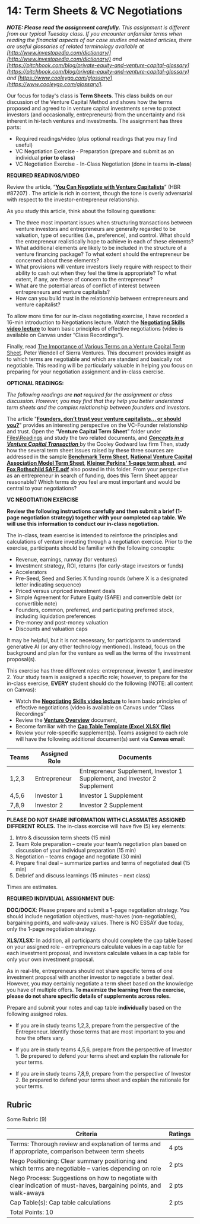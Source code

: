 # 14: Term Sheets & VC Negotiations

***NOTE: Please read the assignment carefully.** This assignment is different from our typical Tuesday class. If you encounter unfamiliar terms when reading the financial aspects of our case studies and related articles, there are useful glossaries of related terminology available at [http://www.investopedia.com/dictionary/](http://www.investopedia.com/dictionary/) and [https://pitchbook.com/blog/private-equity-and-venture-capital-glossary](https://pitchbook.com/blog/private-equity-and-venture-capital-glossary) and [https://www.cooleygo.com/glossary/](https://www.cooleygo.com/glossary/).*  

Our focus for today's class is **Term Sheets**. This class builds on our discussion of the Venture Capital Method and shows how the terms proposed and agreed to in venture capital investments serve to protect investors (and occasionally, entrepreneurs) from the uncertainty and risk inherent in hi-tech ventures and investments. The assignment has three parts:

- Required readings/video (plus optional readings that you may find useful)
- VC Negotiation Exercise - Preparation (prepare and submit as an individual **prior to class**)
- VC Negotiation Exercise - In-Class Negotiation (done in teams **in-class**)

**REQUIRED READINGS/VIDEO**

Review the article, “[**You Can Negotiate with Venture Capitalists**](https://hbsp.harvard.edu/tu/86c8ba52)” (HBR #87207) . The article is rich in content, though the tone is overly adversarial with respect to the investor-entrepreneur relationship. 

As you study this article, think about the following questions:

- The three most important issues when structuring transactions between venture investors and entrepreneurs are generally regarded to be valuation, type of securities (i.e., preference), and control. What should the entrepreneur realistically hope to achieve in each of these elements?
- What additional elements are likely to be included in the structure of a venture financing package? To what extent should the entrepreneur be concerned about these elements?
- What provisions will venture investors likely require with respect to their ability to cash out when they feel the time is appropriate? To what extent, if any, are these of concern to the entrepreneur?
- What are the potential areas of conflict of interest between entrepreneurs and venture capitalists?
- How can you build trust in the relationship between entrepreneurs and venture capitalist?

To allow more time for our in-class negotiating exercise, I have recorded a 16-min introduction to Negotiations lecture. Watch the [**Negotiating Skills video lecture**](https://canvas.upenn.edu/media_objects_iframe/m-4it1iapFLF143ta8AJx4QgjbsfpysCmx?type=video) to learn basic principles of effective negotiations (video is available on Canvas under “Class Recordings”).

Finally, read [The Importance of Various Terms on a Venture Capital Term Sheet](https://canvas.upenn.edu/courses/1840993/files/142003029/download?wrap=1by). Peter Wendell of Sierra Ventures. This document provides insight as to which terms are negotiable and which are standard and basically not negotiable. This reading will be particularly valuable in helping you focus on preparing for your negotiation assignment and in-class exercise.

**OPTIONAL READINGS:**

*The following readings are **not** required for the assignment or class discussion. However, you may find that they help you better understand term sheets and the complex relationship between founders and investors.*

The article "**[Founders, don’t trust your venture capitalists… or should you?](https://techcrunch.com/2017/01/19/founders-dont-trust-your-venture-capitalists-or-should-you/)**" provides an interesting perspective on the VC-Founder relationship and trust. Open the “**Venture Capital Term Sheet**” folder under [Files\Readings](https://canvas.upenn.edu/courses/1840993/files) and study the two related documents, and [***Concepts in a Venture Capital Transaction*** ](https://canvas.upenn.edu/courses/1840993/files/142003077/download?wrap=1) by the Cooley Godward law firm Then, study how the several term sheet issues raised by these three sources are addressed in the sample [**Benchmark Term Sheet**](https://canvas.upenn.edu/courses/1840993/files/142003039/download?wrap=1), [**National Venture Capital Association Model Term Sheet**](https://canvas.upenn.edu/courses/1840993/files/142003027?wrap=1), [**Kleiner Perkins' 1-page term sheet**](https://canvas.upenn.edu/courses/1840993/files/142003078?wrap=1), and **[Fox Rothschild SAFE.pdf](https://canvas.upenn.edu/courses/1840993/files/142003075?wrap=1)** also posted in this folder. From your perspective as an entrepreneur in search of funding, does this Term Sheet appear reasonable? Which terms do you feel are most important and would be central to your negotiations?

**VC NEGOTIATION EXERCISE**

**Review the following instructions carefully and then submit a brief (1-page negotiation strategy) together with your completed cap table. We will use this information to conduct our in-class negotiation.**

The in-class, team exercise is intended to reinforce the principles and calculations of venture investing through a negotiation exercise. Prior to the exercise, participants should be familiar with the following concepts:

- Revenue, earnings, runway (for ventures)
- Investment strategy, ROI, returns (for early-stage investors or funds)
- Accelerators
- Pre-Seed, Seed and Series X funding rounds (where X is a designated letter indicating sequence)
- Priced versus unpriced investment deals
- Simple Agreement for Future Equity (SAFE) and convertible debt (or convertible note)
- Founders, common, preferred, and participating preferred stock, including liquidation preferences
- Pre-money and post-money valuation
- Discounts and valuation caps

It may be helpful, but it is not necessary, for participants to understand generative AI (or any other technology mentioned). Instead, focus on the background and plan for the venture as well as the terms of the investment proposal(s).

This exercise has three different roles: entrepreneur, investor 1, and investor 2. Your study team is assigned a specific role; however, to prepare for the in-class exercise, **EVERY** student should do the following (NOTE: all content on Canvas):

- Watch the [**Negotiating Skills video lecture**](https://canvas.upenn.edu/media_objects_iframe/m-4it1iapFLF143ta8AJx4QgjbsfpysCmx?type=video) to learn basic principles of effective negotiations
  (video is available on Canvas under “Class Recordings” 
- Review the [**Venture Overview**](https://canvas.upenn.edu/courses/1840993/files/144505590?wrap=1) document,
- Become familiar with the [**Cap Table Template (Excel XLSX file)**](https://canvas.upenn.edu/courses/1840993/files/144505589?wrap=1)
- Review your role-specific supplement(s). Teams assigned to each role will have the following additional document(s) sent via **Canvas email**:

| **Teams** | **Assigned Role** | **Documents**                                                |
| --------- | ----------------- | ------------------------------------------------------------ |
| 1,2,3     | Entrepreneur      | Entrepreneur Supplement, Investor 1 Supplement, and Investor 2 Supplement |
| 4,5,6     | Investor 1        | Investor 1 Supplement                                        |
| 7,8,9     | Investor 2        | Investor 2 Supplement                                        |

**PLEASE DO NOT SHARE INFORMATION WITH CLASSMATES ASSIGNED DIFFERENT ROLES.** The in-class exercise will have five (5) key elements:

1. Intro & discussion term sheets (15 min)
2. Team Role preparation – create your team’s negotiation plan based on discussion of your individual preparation (15 min)
3. Negotiation – teams engage and negotiate (30 min)
4. Prepare final deal – summarize parties and terms of negotiated deal (15 min)
5. Debrief and discuss learnings (15 minutes – next class)

Times are estimates.

**REQUIRED INDIVIDUAL ASSIGNMENT DUE:**

**DOC/DOCX**: Please prepare and submit a 1-page negotiation strategy. You should include negotiation objectives, must-haves (non-negotiables), bargaining points, and walk-away values. There is NO ESSAY due today, only the 1-page negotiation strategy.

**XLS/XLSX:** In addition, all participants should complete the cap table based on your assigned role – entrepreneurs calculate values in a cap table for each investment proposal, and investors calculate values in a cap table for only your own investment proposal.

As in real-life, entrepreneurs should not share specific terms of one investment proposal with another investor to negotiate a better deal. However, you may certainly negotiate a term sheet based on the knowledge you have of multiple offers. **To maximize the learning from the exercise, please do not share specific details of supplements across roles.**

Prepare and submit your notes and cap table **individually** based on the following assigned roles.

- If you are in study teams 1,2,3, prepare from the perspective of the Entrepreneur. Identify those terms that are most important to you and how the offers vary.

- If you are in study teams 4,5,6, prepare from the perspective of Investor 1. Be prepared to defend your terms sheet and explain the rationale for your terms.

- If you are in study teams 7,8,9, prepare from the perspective of Investor 2. Be prepared to defend your terms sheet and explain the rationale for your terms.

## Rubric

Some Rubric (9)

| Criteria                                                     | Ratings |
| ------------------------------------------------------------ | ------- |
| Terms: Thorough review and explanation of terms and if appropriate, comparison between term sheets | 4 pts   |
| Nego Positioning: Clear summary positioning and which terms are negotiable – varies depending on role | 2 pts   |
| Nego Process: Suggestions on how to negotiate with clear indication of must-haves, bargaining points, and walk-aways | 2 pts   |
| Cap Table(s): Cap table calculations                         | 2 pts   |
| Total Points: 10                                             |         |
